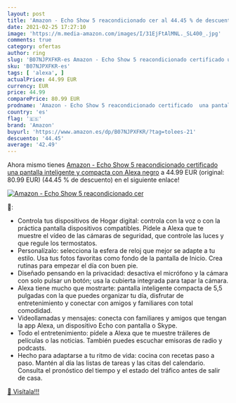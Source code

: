 ```yaml
---
layout: post
title: 'Amazon - Echo Show 5 reacondicionado cer al 44.45 % de descuento'
date: 2021-02-25 17:27:10
image: 'https://m.media-amazon.com/images/I/31EjFtAlMNL._SL400_.jpg'
comments: true
category: ofertas
author: ring
slug: 'B07NJPXFKR-es Amazon - Echo Show 5 reacondicionado certificado una...'
sku: 'B07NJPXFKR-es'
tags: [ 'alexa', ]
actualPrice: 44.99 EUR
currency: EUR
price: 44.99
comparePrice: 80.99 EUR
prodname: 'Amazon - Echo Show 5 reacondicionado certificado  una pantalla inteligente y compacta con Alexa  negro'
country: 'es'
flag: '🇪🇸'
brand: 'Amazon'
buyurl: 'https://www.amazon.es/dp/B07NJPXFKR/?tag=tolees-21'
descuento: '44.45'
average: '42.49'
---
```


Ahora mismo tienes [Amazon - Echo Show 5 reacondicionado certificado  una pantalla inteligente y compacta con Alexa  negro](https://www.amazon.es/dp/B07NJPXFKR/?tag=tolees-21) a 44.99 EUR (original: 80.99 EUR) (44.45 %  de descuento) en el siguiente enlace!

[![Amazon - Echo Show 5 reacondicionado cer](https://m.media-amazon.com/images/I/31EjFtAlMNL._SL400_.jpg)](https://www.amazon.es/dp/B07NJPXFKR/?tag=tolees-21)

🔎:

- Controla tus dispositivos de Hogar digital: controla con la voz o con la práctica pantalla dispositivos compatibles. Pídele a Alexa que te muestre el vídeo de las cámaras de seguridad, que controle las luces y que regule los termostatos.
- Personalízalo: selecciona la esfera de reloj que mejor se adapte a tu estilo. Usa tus fotos favoritas como fondo de la pantalla de Inicio. Crea rutinas para empezar el día con buen pie.
- Diseñado pensando en la privacidad: desactiva el micrófono y la cámara con solo pulsar un botón; usa la cubierta integrada para tapar la cámara.
- Alexa tiene mucho que mostrarte: pantalla inteligente compacta de 5,5 pulgadas con la que puedes organizar tu día, disfrutar de entretenimiento y conectar con amigos y familiares con total comodidad.
- Videollamadas y mensajes: conecta con familiares y amigos que tengan la app Alexa, un dispositivo Echo con pantalla o Skype.
- Todo el entretenimiento: pídele a Alexa que te muestre tráileres de películas o las noticias. También puedes escuchar emisoras de radio y podcasts.
- Hecho para adaptarse a tu ritmo de vida: cocina con recetas paso a paso. Mantén al día las listas de tareas y las citas del calendario. Consulta el pronóstico del tiempo y el estado del tráfico antes de salir de casa.

[🛒 Visítala!!!](https://www.amazon.es/dp/B07NJPXFKR/?tag=tolees-21)
